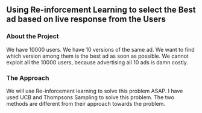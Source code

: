 ## Using Re-inforcement Learning to select the Best ad based on live response from the Users

### About the Project

We have 10000 users. We have 10 versions of the same ad. We want to find which version among them is the best ad as soon as possible. We cannot exploit all the 10000 users, because advertising all 10 ads is damn costly.

### The Approach

We will use Re-inforcement learning to solve this problem ASAP. I have used UCB and Thompsons Sampling to solve this problem. The two methods are different from their approach towards the problem. 